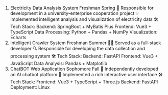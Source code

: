 1. Electricity Data Analysis System Freshman Spring
📌 Responsible for development in a university-enterprise cooperation project
💡 Implemented intelligent analysis and visualization of electricity data
🛠️ Tech Stack:
Backend: SpringBoot + MyBatis Plus
Frontend: Vue3 + TypeScript
Data Processing: Python + Pandas + NumPy
Visualization: Echarts
2. Intelligent Crawler System Freshman Summer
👨‍💻 Served as a full-stack developer
🔍 Responsible for developing the data collection and processing system
🛠️ Tech Stack:
Backend: FastAPI
Frontend: Vue3 + JavaScript
Data Analysis: Pandas + Matplotlib
3. ChatBOT Web Application Sophomore Fall
🤖 Independently developed an AI chatbot platform
🎨 Implemented a rich interactive user interface
🛠️ Tech Stack:
Frontend: Vue3 + TypeScript + Three.js
Backend: FastAPI
Deployment: Linux
